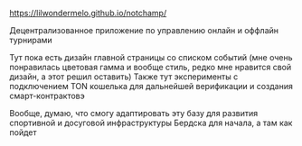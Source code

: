 https://lilwondermelo.github.io/notchamp/

Децентрализованное приложение по управлению онлайн и оффлайн турнирами

Тут пока есть дизайн главной страницы со списком событий (мне очень понравилась цветовая гамма и вообще стиль, редко мне нравится свой дизайн, а этот решил оставить)
Также тут эксперименты с подключением TON кошелька для дальнейшей верификации и создания смарт-контрактовэ

Вообще, думаю, что смогу адаптировать эту базу для развития спортивной и досуговой инфраструктуры Бердска для начала, а там как пойдет
